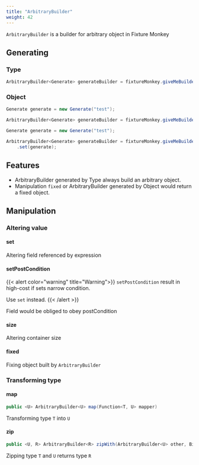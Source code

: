 ```yaml
---
title: "ArbitraryBuilder"
weight: 42
---
```


`ArbitraryBuilder` is a builder for arbitrary object in Fixture Monkey

## Generating
### Type
```java
ArbitraryBuilder<Generate> generateBuilder = fixtureMonkey.giveMeBuilder(Generate.class);
```

### Object
```java
Generate generate = new Generate("test");

ArbitraryBuilder<Generate> generateBuilder = fixtureMonkey.giveMeBuilder(generate);
```

```java
Generate generate = new Generate("test");

ArbitraryBuilder<Generate> generateBuilder = fixtureMonkey.giveMeBuilder(Generate.class)
    .set(generate);
```


## Features
* ArbitraryBuilder generated by Type always build an arbitrary object. 
* Manipulation `fixed` or ArbitraryBuilder generated by Object would return a fixed object.


## Manipulation
### Altering value
#### set
Altering field referenced by expression

#### setPostCondition
{{< alert color="warning" title="Warning">}}
`setPostCondition` result in high-cost if sets narrow condition.

Use `set` instead. 
{{< /alert >}}

Field would be obliged to obey postCondition 


#### size
Altering container size

#### fixed
Fixing object built by `ArbitraryBuilder`

### Transforming type 
#### map
```java
public <U> ArbitraryBuilder<U> map(Function<T, U> mapper)
```

Transforming type `T` into `U`

#### zip
```java
public <U, R> ArbitraryBuilder<R> zipWith(ArbitraryBuilder<U> other, BiFunction<T, U, R> combinator)
```

Zipping type `T` and `U` returns type `R`
